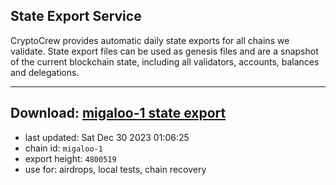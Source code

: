 ## State Export Service
CryptoCrew provides automatic daily state exports for all chains we validate. State export files can be used as genesis files and are a snapshot of the current blockchain state, including all validators, accounts, balances and delegations.

---
**Download: [migaloo-1 state export](https://dl.ccvalidators.com/SERVICE/migaloo/migaloo-1_export_4800519.json)**
---

- last updated: Sat Dec 30 2023 01:06:25
- chain id: `migaloo-1`
- export height: `4800519`
- use for: airdrops, local tests, chain recovery
